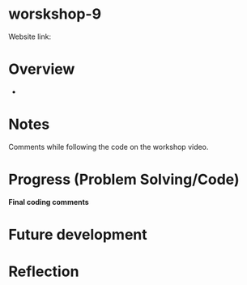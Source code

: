 # worskshop-9
Website link:
 # Overview
- 

  
# Notes

Comments while following the code on the workshop video. 



# Progress (Problem Solving/Code)







**Final coding comments**


# Future development 

# Reflection
